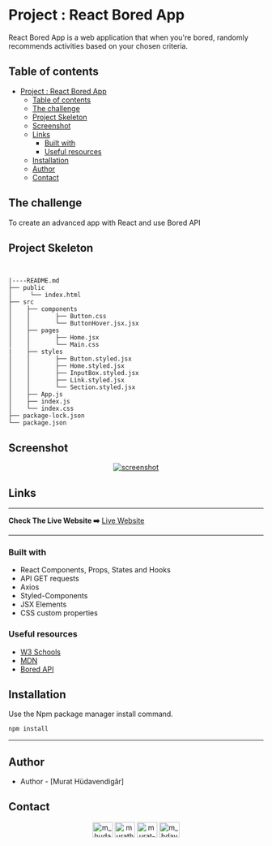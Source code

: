 # Project : React Bored App

React Bored App is a web application that when you're bored, randomly recommends activities based on your chosen criteria.

## Table of contents

- [Project : React Bored App](#project--react-bored-app)
  - [Table of contents](#table-of-contents)
  - [The challenge](#the-challenge)
  - [Project Skeleton](#project-skeleton)
  - [Screenshot](#screenshot)
  - [Links](#links)
    - [Built with](#built-with)
    - [Useful resources](#useful-resources)
  - [Installation](#installation)
  - [Author](#author)
  - [Contact](#contact)

## The challenge

To create an advanced app with React and use Bored API

## Project Skeleton

```


|----README.md
├── public
│     └── index.html
├── src
│    ├── components
│    │       ├── Button.css
│    │       └── ButtonHover.jsx.jsx
│    ├── pages
│    │       ├── Home.jsx
│    │       └── Main.css
|    ├── styles
│    │       ├── Button.styled.jsx
│    │       ├── Home.styled.jsx
│    │       ├── InputBox.styled.jsx
│    │       ├── Link.styled.jsx
│    │       └── Section.styled.jsx
│    ├── App.js
│    ├── index.js
│    └── index.css
├── package-lock.json
└── package.json
```

## Screenshot


<p align="center">
<a href="https://bored-api-react.netlify.app/"><img src="https://user-images.githubusercontent.com/109613328/205906176-255864ce-32b9-4f58-9217-a5bdc2326f9b.gif" alt="screenshot"></a>
</p>

## Links

<hr>
<b>Check The Live Website ➡️</b> <a href="https://bored-api-react.netlify.app/">Live Website</a>
<hr>

### Built with

- React Components, Props, States and Hooks
- API GET requests
- Axios
- Styled-Components
- JSX Elements
- CSS custom properties

### Useful resources

- [W3 Schools](https://www.w3schools.com/)
- [MDN](https://developer.mozilla.org/en-US/)
- [Bored API](https://www.boredapi.com/)

## Installation

Use the Npm package manager install command.

```bash
npm install
```

---

## Author

- Author - [Murat Hüdavendigâr]

## Contact

<p align="center">
<a href="https://codepen.io/m_hudavendigar" target="blank"><img align="center" src="https://raw.githubusercontent.com/rahuldkjain/github-profile-readme-generator/master/src/images/icons/Social/codepen.svg" alt="m_hudavendigar" height="30" width="40" /></a>
<a href="https://twitter.com/murathoncu" target="blank"><img align="center" src="https://raw.githubusercontent.com/rahuldkjain/github-profile-readme-generator/master/src/images/icons/Social/twitter.svg" alt="murathoncu" height="30" width="40" /></a>
<a href="https://www.linkedin.com/in/murathudavendigaroncu/" target="blank"><img align="center" src="https://raw.githubusercontent.com/rahuldkjain/github-profile-readme-generator/master/src/images/icons/Social/linked-in-alt.svg" alt="murat-hüdavendigâr-öncü-232749246" height="30" width="40" /></a>
<a href="https://instagram.com/m_hdavendigr" target="blank"><img align="center" src="https://raw.githubusercontent.com/rahuldkjain/github-profile-readme-generator/master/src/images/icons/Social/instagram.svg" alt="m_hdavendigr" height="30" width="40" /></a>
</p>
